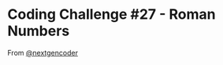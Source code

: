 # Coding Challenge #27 - Roman Numbers

From [@nextgencoder](https://www.instagram.com/p/B0_fcK8ApKZ/)